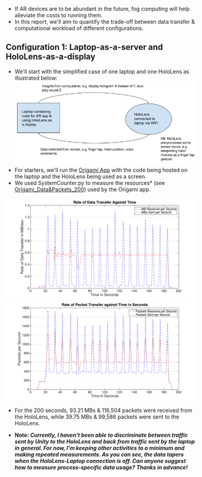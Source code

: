 * If AR devices are to be abundant in the future, fog computing will help alleviate the costs to running them.
* In this report, we'll aim to quantify the trade-off between data transfer & computational workload of different configurations.

## Configuration 1: Laptop-as-a-server and HoloLens-as-a-display
* We'll start with the simplified case of one laptop and one HoloLens as illustrated below:
![AR without Fog](https://github.com/dchege711/Augmented_Reality/blob/master/Images/AR%20Without%20Fog.png)
* For starters, we'll run the [Origami App](https://github.com/dchege711/Augmented_Reality/tree/master/Unity_Tutorials/Origami) with the code being hosted on the laptop and the HoloLens being used as a screen.
* We used SystemCounter.py to measure the resources\* (see [Origami_Data&Packets_200](https://github.com/dchege711/Augmented_Reality/blob/master/Quantitative_Research/Origami_Data&Packets_200.txt)) used by the Origami app. 

![Origami_DataVsTime](https://github.com/dchege711/Augmented_Reality/blob/master/Images/Origami_DataVsTime.png)
![Origami_PacketsVsTime](https://github.com/dchege711/Augmented_Reality/blob/master/Images/Origami_PacketsVsTime.png)
* For the 200 seconds, 93.21 MBs & 116,504 packets were received from the HoloLens, while 39.75 MBs &	99,586 packets were sent to the HoloLens.

* **Note: *Currently, I haven't been able to discriminate between traffic sent by Unity to the HoloLens and back from traffic sent by the laptop in general. For now, I'm keeping other activities to a minimum and making repeated measurements. As you can see, the data tapers when the HoloLens-Laptop connection is off. Can anyone suggest how to measure process-specific data usage? Thanks in advance!***
